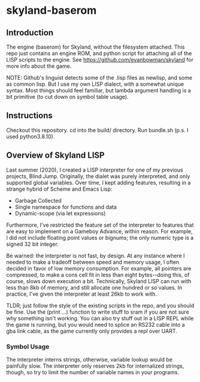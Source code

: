 # skyland-baserom

## Introduction

The engine (baserom) for Skyland, without the filesystem attached. This repo just contains an engine ROM, and python script for attaching all of the LISP scripts to the engine. See https://github.com/evanbowman/skyland for more info about the game.

NOTE: Github's linguist detects some of the .lisp files as newlisp, and some as common lisp. But I use my own LISP dialect, with a somewhat unique syntax. Most things should feel familiar, but lambda argument handling is a bit primitive (to cut down on symbol table usage).

## Instructions

Checkout this repository. cd into the build/ directory. Run bundle.sh (p.s. I used python3.8.10). 

## Overview of Skyland LISP

Last summer (2020), I created a LISP interpreter for one of my previous projects, Blind Jump. Originally, the dialet was purely interpreted, and only supported global variables. Over time, I kept adding features, resulting in a strange hybrid of Scheme and Emacs Lisp:

* Garbage Collected
* Single namespace for functions and data
* Dynamic-scope (via let expressions)

Furthermore, I've restricted the feature set of the interpreter to features that are easy to implement on a Gameboy Advance, within reason. For example, I did not include floating point values or bignums; the only numeric type is a signed 32 bit integer.

Be warned: the interpreter is not fast, by design. At any instance where I needed to make a tradeoff between speed and memory usage, I often decided in favor of low memory consumption. For example, all pointers are compressed, to make a cons cell fit in less than eight bytes--doing this, of course, slows down execution a bit. Technically, Skyland LISP can run with less than 8kb of memory, and still allocate one hundred or so values. In practice, I've given the interpreter at least 26kb to work with.

TLDR; just follow the style of the existing scripts in the repo, and you should be fine. Use the (print ...) function to write stuff to sram if you are not sure why something isn't working. You can also try stuff out in a LISP REPL while the game is running, but you would need to splice an RS232 cable into a gba link cable, as the game currently only provides a repl over UART.

### Symbol Usage

The interpreter interns strings, otherwise, variable lookup would be painfully slow. The interpreter only reserves 2kb for internalized strings, though, so try to limit the number of variable names in your programs.
